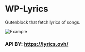 # WP-Lyrics
Gutenblock that fetch lyrics of songs.

![Example](https://github.com/sagarkbhatt/WP-Lyrics/blob/master/demo.gif)

###  API BY: https://lyrics.ovh/
